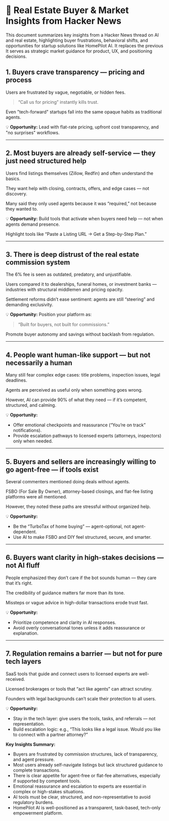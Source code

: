 

# 🧠 Real Estate Buyer & Market Insights from Hacker News

This document summarizes key insights from a Hacker News thread on AI and real estate, highlighting buyer frustrations, behavioral shifts, and opportunities for startup solutions like HomePilot AI. It replaces the previous It serves as strategic market guidance for product, UX, and positioning decisions.

## 1. Buyers crave transparency — pricing and process

Users are frustrated by vague, negotiable, or hidden fees.

> “Call us for pricing” instantly kills trust.

Even "tech-forward" startups fall into the same opaque habits as traditional agents.

💡 **Opportunity:** Lead with flat-rate pricing, upfront cost transparency, and "no surprises" workflows.

---

## 2. Most buyers are already self-service — they just need structured help

Users find listings themselves (Zillow, Redfin) and often understand the basics.

They want help with closing, contracts, offers, and edge cases — not discovery.

Many said they only used agents because it was “required,” not because they wanted to.

💡 **Opportunity:** Build tools that activate when buyers need help — not when agents demand presence.

Highlight tools like “Paste a Listing URL → Get a Step-by-Step Plan.”

---

## 3. There is deep distrust of the real estate commission system

The 6% fee is seen as outdated, predatory, and unjustifiable.

Users compared it to dealerships, funeral homes, or investment banks — industries with structural middlemen and pricing opacity.

Settlement reforms didn’t ease sentiment: agents are still “steering” and demanding exclusivity.

💡 **Opportunity:** Position your platform as:

> “Built for buyers, not built for commissions.”

Promote buyer autonomy and savings without backlash from regulation.

---

## 4. People want human-like support — but not necessarily a human

Many still fear complex edge cases: title problems, inspection issues, legal deadlines.

Agents are perceived as useful only when something goes wrong.

However, AI can provide 90% of what they need — if it’s competent, structured, and calming.

💡 **Opportunity:**

* Offer emotional checkpoints and reassurance (“You’re on track” notifications).
* Provide escalation pathways to licensed experts (attorneys, inspectors) only when needed.

---

## 5. Buyers and sellers are increasingly willing to go agent-free — if tools exist

Several commenters mentioned doing deals without agents.

FSBO (For Sale By Owner), attorney-based closings, and flat-fee listing platforms were all mentioned.

However, they noted these paths are stressful without organized help.

💡 **Opportunity:**

* Be the “TurboTax of home buying” — agent-optional, not agent-dependent.
* Use AI to make FSBO and DIY feel structured, secure, and smarter.

---

## 6. Buyers want clarity in high-stakes decisions — not AI fluff

People emphasized they don’t care if the bot sounds human — they care that it’s right.

The credibility of guidance matters far more than its tone.

Missteps or vague advice in high-dollar transactions erode trust fast.

💡 **Opportunity:**

* Prioritize competence and clarity in AI responses.
* Avoid overly conversational tones unless it adds reassurance or explanation.

---

## 7. Regulation remains a barrier — but not for pure tech layers

SaaS tools that guide and connect users to licensed experts are well-received.

Licensed brokerages or tools that “act like agents” can attract scrutiny.

Founders with legal backgrounds can’t scale their protection to all users.

💡 **Opportunity:**

* Stay in the tech layer: give users the tools, tasks, and referrals — not representation.
* Build escalation logic: e.g., “This looks like a legal issue. Would you like to connect with a partner attorney?”

**Key Insights Summary:**

* Buyers are frustrated by commission structures, lack of transparency, and agent pressure.
* Most users already self-navigate listings but lack structured guidance to complete transactions.
* There is clear appetite for agent-free or flat-fee alternatives, especially if supported by competent tools.
* Emotional reassurance and escalation to experts are essential in complex or high-stakes situations.
* AI tools must be clear, structured, and non-representative to avoid regulatory burdens.
* HomePilot AI is well-positioned as a transparent, task-based, tech-only empowerment platform.

